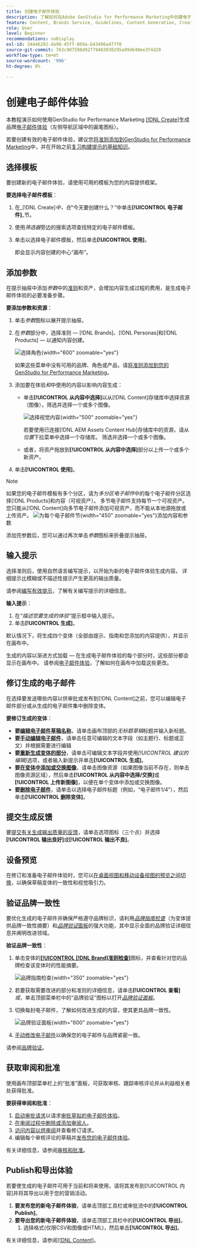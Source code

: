 ```yaml
---
title: 创建电子邮件体验
description: 了解如何在Adobe GenStudio for Performance Marketing中创建电子邮件体验。
feature: Content, Brands Service, Guidelines, Content Generation, Create, Experiences, Variant Generation
role: User
level: Beginner
recommendations: noDisplay
exl-id: 34446202-da98-45ff-869a-b43496a477f8
source-git-commit: 763c907598d92779483938295a99d640ee3f4d20
workflow-type: tm+mt
source-wordcount: '996'
ht-degree: 0%

---
```


# 创建电子邮件体验

本教程演示如何使用GenStudio for Performance Marketing [[!DNL Create]](/help/user-guide/create/overview.md)生成品牌[电子邮件体验](/help/user-guide/create/email-experiences.md)（左侧导航区域中的画笔图标）。

若要创建有效的电子邮件体验，建议您[将准则添加到GenStudio for Performance Marketing](/help/user-guide/guidelines/add-guidelines.md)中，并在开始之前[复习构建提示的基础知识](/help/user-guide/effective-prompts.md)。

## 选择模板

要创建新的电子邮件体验，请使用可用的模板为您的内容提供框架。

**要选择电子邮件模板**：

1. 在&#x200B;_[!DNL Create]_中，在_“今天要创建什么？”中单击&#x200B;**[!UICONTROL 电子邮件]**_节。
1. 使用&#x200B;_筛选器_&#x200B;旁边的搜索选项查找特定的电子邮件模板。
1. 单击以选择电子邮件模板，然后单击&#x200B;**[!UICONTROL 使用]**。

   即会显示内容创建的中心“画布”。

## 添加参数

在提示抽屉中添加&#x200B;_参数_&#x200B;中的[准则](/help/user-guide/guidelines/overview.md)和资产，会增加内容生成过程的费用，是生成电子邮件体验的必要准备步骤。

**要添加参数和资源**：

1. 单击&#x200B;_参数_&#x200B;图标以展开提示抽屉。
1. 在&#x200B;_参数_&#x200B;部分中，选择准则 — [!DNL Brands]、[!DNL Personas]和[!DNL Products] — 以通知内容创建。

   ![选择角色](/help/assets/persona-select.png){width="600" zoomable="yes"}

   如果这些菜单中没有可用的品牌、角色或产品，请[将准则添加到您的GenStudio for Performance Marketing](/help/user-guide/guidelines/add-guidelines.md)。

1. 添加要在体验&#x200B;*和*&#x200B;中使用的内容以影响内容生成：
   * 单击&#x200B;**[!UICONTROL 从内容中选择]**&#x200B;以从[!DNL Content]存储库中选择资源（图像），筛选并选择一个或多个图像。

     ![选择视觉内容](/help/assets/content-select-email.png){width="500" zoomable="yes"}

     若要使用已连接[!DNL AEM Assets Content Hub]存储库中的资源，请从&#x200B;_位置_&#x200B;下拉菜单中选择一个存储库。 筛选并选择一个或多个图像。

   * 或者，将资产拖放到&#x200B;**[!UICONTROL 从内容中选择]**&#x200B;部分以上传一个或多个新资产。
1. 单击&#x200B;**[!UICONTROL 使用]**。

>[!NOTE]
>如果您的电子邮件模板有多个分区，请为&#x200B;_多分区电子邮件_&#x200B;中的每个电子邮件分区选择[!DNL Products]和内容（可视资产）。 多节电子邮件支持每节一个可视资产。 您只能从[!DNL Content]向多节电子邮件添加可视资产，而不能从本地源拖放或上传资产。
>![为每个电子邮件节](/help/assets/parameters-multisection-email.png){width="450" zoomable="yes"}添加内容和参数

添加完参数后，您可以通过再次单击&#x200B;_参数_&#x200B;图标来折叠提示抽屉。

## 输入提示

选择准则后，使用自然语言编写提示，以开始为新的电子邮件体验生成内容。 详细提示比模糊或不描述性提示产生更高的输出质量。

请参阅[编写有效提示](/help/user-guide/effective-prompts.md)，了解有关编写提示的详细信息。

**输入提示**：

1. 在&#x200B;_“描述您要生成的体验”_&#x200B;提示框中输入提示。
1. 单击&#x200B;**[!UICONTROL 生成]**。

默认情况下，将生成四个变体（全部由提示、指南和您添加的内容提供），并显示在画布中。

生成的内容以渐进方式加载 — 在生成电子邮件体验的每个部分时，这些部分都会显示在画布中。 请参阅[电子邮件体验](/help/user-guide/create/meta-experiences.md#progressive-loading)，了解如何在画布中加载这些更改。

## 修订生成的电子邮件

在选择要发送哪些内容以供审批或发布到[!DNL Content]之前，您可以编辑电子邮件部分或从生成的电子邮件集中删除变体。

**要修订生成的变体**：

* **要[编辑电子邮件草稿名称](/help/user-guide/create/manage-variants.md#change-draft-name)**，请单击画布顶部的&#x200B;_无标题草稿_&#x200B;标题并输入新标题。
* **要[手动编辑电子邮件](/help/user-guide/create/manage-variants.md#manually-edit-text)**，请单击任意可编辑的文本字段（如主题行、标题或正文）并根据需要进行编辑
* **要[重新生成变体的部分](/help/user-guide/create/manage-variants.md#re-generate-sections)**，请单击可编辑文本字段并使用&#x200B;_[!UICONTROL 建议的编辑]_&#x200B;选项，或者输入新提示并单击&#x200B;**[!UICONTROL 生成]**。
* **要[在变体中添加或交换图像](/help/user-guide/create/manage-variants.md#swap-image)**，请单击图像资源（如果图像当前不存在，则单击图像资源区域），然后单击&#x200B;**[!UICONTROL 从内容中选择/交换]**&#x200B;或&#x200B;**[!UICONTROL 上传新图像]**，以便在单个变体中添加或交换图像。
* **要[删除电子邮件](/help/user-guide/create/manage-variants.md#delete-variant)**，请单击以选择电子邮件标题（例如，“电子邮件1/4”），然后单击&#x200B;**[!UICONTROL 删除变体]**。

## 提交生成反馈

要[提交有关生成输出质量的反馈](/help/user-guide/create/manage-variants.md#generation-feedback)，请单击选项图标（三个点）并选择&#x200B;**[!UICONTROL 输出良好]**&#x200B;或&#x200B;**[!UICONTROL 输出不良]**。

## 设备预览

在修订和准备电子邮件体验时，您可以[在桌面视图和移动设备视图的预览之间切换](/help/user-guide/create/manage-variants.md#preview-for-device)，以确保草稿变体的一致性和视觉吸引力。

## 验证品牌一致性

要优化生成的电子邮件并确保严格遵守品牌标识，请利用&#x200B;[_品牌指南检查_](/help/user-guide/guidelines/brand-validation.md#brand-guidelines-check)（为变体提供品牌一致性摘要）和&#x200B;[_品牌验证_&#x200B;面板](/help/user-guide/guidelines/brand-validation.md#brand-validation-panel)的强大功能，其中显示全面的品牌验证详细信息并阐明改进领域。

**验证品牌一致性**：

1. 单击变体的[**[!UICONTROL [!DNL Brand]准则检查]**](/help/user-guide/guidelines/brand-validation.md#brand-guidelines-check)图标，并查看针对您的品牌检查该变体时的性能摘要。

   ![品牌指南检查](/help/assets/brand-guidelines-check.png){width="350" zoomable="yes"}

1. 若要获取需要改进的部分和准则的详细信息，请单击&#x200B;**[!UICONTROL 查看]** _或_，单击顶部菜单栏中的“品牌验证”图标以打开&#x200B;[_品牌验证面板_](/help/user-guide/guidelines/brand-validation.md#brand-validation-panel)。

1. 切换每封电子邮件，了解如何改进生成的内容，使其更具品牌一致性。

   ![品牌验证面板](/help/assets/brand-validation-panel.png){width="600" zoomable="yes"}

1. [手动修改电子邮件](#revise-generated-emails)以确保您的电子邮件与品牌紧密一致。

请参阅[品牌验证](/help/user-guide/guidelines/brand-validation.md)。

## 获取审阅和批准

使用画布顶部菜单栏上的“批准”面板，可获取审核、跟踪审核评论并从利益相关者处获得批准。

**要获得审阅和批准**：

1. [启动审批请求](/help/user-guide/approvals/request-review.md)以请求[审批草拟的电子邮件体验](/help/user-guide/approvals/approve-content.md)。
1. [在审阅过程中删除或添加审阅人](/help/user-guide/approvals/review-and-edit.md#manage-approvals)。
1. [访问内容以供审阅](/help/user-guide/approvals/review-and-edit.md#access-content-for-review)并查看修订请求。
1. 编辑每个审核评论的草稿并[发布您的电子邮件体验](#publish-and-export-experience)。

有关详细信息，请参阅[审核和批准](/help/user-guide/approvals/overview.md)。

## Publish和导出体验

若要使生成的电子邮件可用于当前和将来使用，请将其发布到[!UICONTROL 内容]并将其导出以用于您的营销活动。

1. **要发布您的新电子邮件体验**，请单击顶部工具栏或审批流中的&#x200B;**[!UICONTROL Publish]**。
1. **要导出您的新电子邮件体验**，请单击顶部工具栏中的&#x200B;**[!UICONTROL 导出]**。
   1. 选择格式(仅限CSV和图像或HTML)，然后单击&#x200B;**[!UICONTROL 导出]**。

有关详细信息，请参阅[[!DNL Content]](/help/user-guide/content/overview.md#search-and-find-approved-content)。
